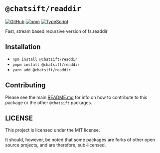 # `@chatsift/readdir`

[![GitHub](https://img.shields.io/badge/License-GNU%20AGPLv3-yellow.svg)](https://github.com/ChatSift/utilities/blob/main/LICENSE)
[![npm](https://img.shields.io/npm/v/@chatsift/readdir?color=crimson&logo=npm)](https://www.npmjs.com/package/@chatsift/readdir)
[![TypeScript](https://github.com/ChatSift/utilities/actions/workflows/test.yml/badge.svg)](https://github.com/ChatSift/utilities/actions/workflows/test.yml)

Fast, stream based recursive version of fs.readdir

## Installation

- `npm install @chatsift/readdir`
- `pnpm install @chatsift/readdir`
- `yarn add @chatsift/readdir`

## Contributing

Please see the main [README.md](https://github.com/ChatSift/utilities) for info on how to contribute to this package or the other `@chatsift` packages.

## LICENSE

This project is licensed under the MIT license.

It should, however, be noted that some packages are forks of other open source projects, and are therefore, sub-licensed.
